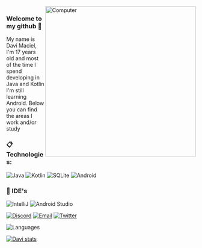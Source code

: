<img src="https://raw.githubusercontent.com/MicaelliMedeiros/micaellimedeiros/master/image/computer-illustration.png" min-width="400px" max-width="400px" width="400px" align="right" alt="Computer">

### Welcome to my github 👋
My name is Davi Maciel, I'm 17 years old and most of the time I spend developing in Java and Kotlin I'm still learning Android. Below you can find the areas I work and/or study

### :clipboard: Technologies:

  ![Java](https://img.shields.io/badge/Java-ED8B00?style=for-the-badge&logo=java&logoColor=white)
  ![Kotlin](https://img.shields.io/badge/Kotlin-000000?style=for-the-badge&logo=intellij-idea&logoColor=blue)
  ![SQLite](https://img.shields.io/badge/SQLite-07405E?style=for-the-badge&logo=sqlite&logoColor=white)
  ![Android](https://img.shields.io/badge/Android-FFFFFF?style=for-the-badge&logo=android-idea&logoColor=blue)

### 🚀 IDE's

  ![IntelliJ](https://img.shields.io/badge/IntelliJ-000000?style=for-the-badge&logo=intellij-idea&logoColor=blue)
  ![Android Studio](https://img.shields.io/badge/AndroidStudio-FFFFFF?style=for-the-badge&logo=android-idea&logoColor=blue)

[![Discord](https://img.shields.io/badge/Discord-7289DA?style=for-the-badge&logo=discord&logoColor=white)](https://discord.com/users/701209235865862145)
[![Email](https://img.shields.io/badge/Email-0078D4?style=for-the-badge&logo=microsoft-outlook&logoColor=white)](mailto:davimacielfeliciano12@gmail.com?subject=Hello")
[![Twitter](https://img.shields.io/badge/Twitter-1DA1F2?style=for-the-badge&logo=twitter&logoColor=white)](https://twitter.com/DaviMacielF)

![Languages](https://github-readme-stats.vercel.app/api/top-langs/?username=DaviMacielFeliciano&layout=compact&theme=dracula&hide_title=true&langs_count=10)

[![Davi stats](https://github-readme-stats.vercel.app/api?username=DaviMacielFeliciano&layout=compact&theme=tokyonight&hide_title=true&show_icons=true&count_private=true)](https://github.com/DaviMacielFeliciano/)

